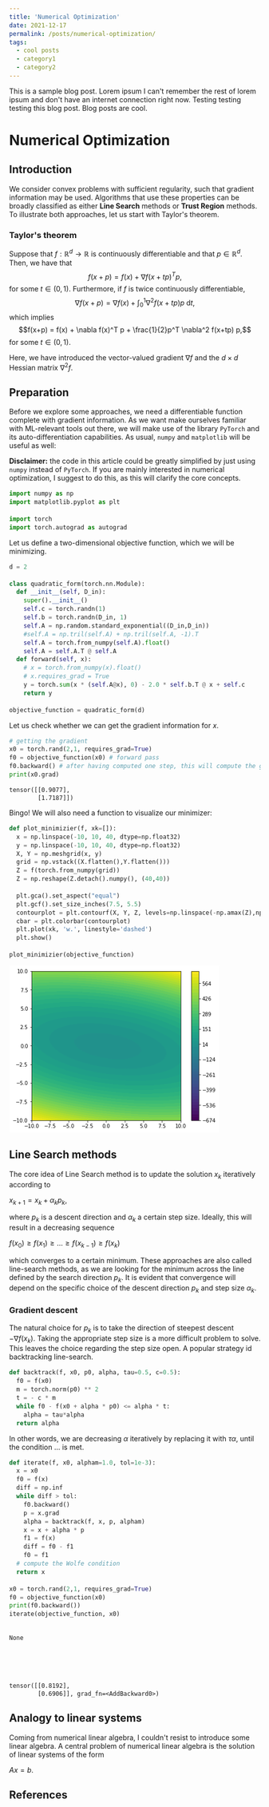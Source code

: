```yaml
---
title: 'Numerical Optimization'
date: 2021-12-17
permalink: /posts/numerical-optimization/
tags:
  - cool posts
  - category1
  - category2
---
```


This is a sample blog post. Lorem ipsum I can't remember the rest of lorem ipsum and don't have an internet connection right now. Testing testing testing this blog post. Blog posts are cool.

# Numerical Optimization

## Introduction

We consider convex problems with sufficient regularity, such that gradient information may be used. Algorithms that use these properties can be broadly classified as either **Line Search** methods or **Trust Region** methods. To illustrate both approaches, let us start with Taylor's theorem.

### Taylor's theorem

Suppose that $f: \mathbb{R}^d \rightarrow \mathbb{R}$  is continuously differentiable and that $p \in \mathbb{R}^d$. Then, we have that
$$f(x+p) = f(x) + \nabla f(x + tp)^T p,$$
for some $t \in (0,1)$. Furthermore, if $f$ is twice continuously differentiable,
$$\nabla f(x+p) = \nabla f(x) + \int_0^1 \nabla^2 f(x+tp) p\;\mathrm{d}t,$$
which implies
$$f(x+p) = f(x) + \nabla f(x)^T p + \frac{1}{2}p^T \nabla^2 f(x+tp) p,$$
for some $t \in (0,1)$.

Here, we have introduced the vector-valued gradient $\nabla f$ and the $d \times d$ Hessian matrix $\nabla^2 f$.


## Preparation

Before we explore some approaches, we need a differentiable function complete with gradient information. As we want make ourselves familiar with ML-relevant tools out there, we will make use of the library `PyTorch` and its auto-differentiation capabilities. As usual, `numpy` and `matplotlib` will be useful as well:

**Disclaimer:** the code in this article could be greatly simplified by just using `numpy` instead of `PyTorch`. If you are mainly interested in numerical optimization, I suggest to do this, as this will clarify the core concepts.


```python
import numpy as np
import matplotlib.pyplot as plt

import torch
import torch.autograd as autograd
```

Let us define a two-dimensional objective function, which we will be minimizing.


```python
d = 2

class quadratic_form(torch.nn.Module):
  def __init__(self, D_in):
    super().__init__()
    self.c = torch.randn(1)
    self.b = torch.randn(D_in, 1)
    self.A = np.random.standard_exponential((D_in,D_in))
    #self.A = np.tril(self.A) + np.tril(self.A, -1).T
    self.A = torch.from_numpy(self.A).float()
    self.A = self.A.T @ self.A
  def forward(self, x):
    # x = torch.from_numpy(x).float()
    # x.requires_grad = True
    y = torch.sum(x * (self.A@x), 0) - 2.0 * self.b.T @ x + self.c
    return y
    
objective_function = quadratic_form(d)
```

Let us check whether we can get the gradient information for $x$.


```python
# getting the gradient
x0 = torch.rand(2,1, requires_grad=True)
f0 = objective_function(x0) # forward pass
f0.backward() # after having computed one step, this will compute the gradient
print(x0.grad)
```

    tensor([[0.9077],
            [1.7187]])


Bingo! We will also need a function to visualize our minimizer:


```python
def plot_minimizier(f, xk=[]):
  x = np.linspace(-10, 10, 40, dtype=np.float32)
  y = np.linspace(-10, 10, 40, dtype=np.float32)
  X, Y = np.meshgrid(x, y)
  grid = np.vstack((X.flatten(),Y.flatten()))
  Z = f(torch.from_numpy(grid))
  Z = np.reshape(Z.detach().numpy(), (40,40))

  plt.gca().set_aspect("equal")
  plt.gcf().set_size_inches(7.5, 5.5)
  contourplot = plt.contourf(X, Y, Z, levels=np.linspace(-np.amax(Z),np.amax(Z),50))
  cbar = plt.colorbar(contourplot)
  plt.plot(xk, 'w.', linestyle='dashed')
  plt.show()

plot_minimizier(objective_function)
```


    
![png](files/numerical_optimization_8_0.png)
    


## Line Search methods

The core idea of Line Search method is to update the solution $x_k$ iteratively according to

$x_{k+1} = x_k + \alpha_k p_k,$

where $p_k$ is a descent direction and $\alpha_k$ a certain step size. Ideally, this will result in a decreasing sequence

$f(x_0) \geq f(x_1) \geq \dots \geq f(x_{k-1}) \geq f(x_k)$

which converges to a certain minimum. These approaches are also called line-search methods, as we are looking for the minimum across the line defined by the search direction $p_k$. It is evident that convergence will depend on the specific choice of the descent direction $p_k$ and step size $\alpha_k$.

### Gradient descent

The natural choice for $p_k$ is to take the direction of steepest descent $-\nabla f(x_k)$. Taking the appropriate step size is a more difficult problem to solve. This leaves the choice regarding the step size open. A popular strategy id backtracking line-search.


```python
def backtrack(f, x0, p0, alpha, tau=0.5, c=0.5):
  f0 = f(x0)
  m = torch.norm(p0) ** 2
  t = - c * m
  while f0 - f(x0 + alpha * p0) <= alpha * t:
    alpha = tau*alpha
  return alpha

```

In other words, we are decreasing $\alpha$ iteratively by replacing it with $\tau \alpha$, until the condition ... is met.


```python
def iterate(f, x0, alpham=1.0, tol=1e-3):
  x = x0
  f0 = f(x)
  diff = np.inf
  while diff > tol:
    f0.backward()
    p = x.grad
    alpha = backtrack(f, x, p, alpham)
    x = x + alpha * p
    f1 = f(x)
    diff = f0 - f1
    f0 = f1
  # compute the Wolfe condition
  return x

x0 = torch.rand(2,1, requires_grad=True)
f0 = objective_function(x0)
print(f0.backward())
iterate(objective_function, x0)
  
```

    None





    tensor([[0.8192],
            [0.6906]], grad_fn=<AddBackward0>)



## Analogy to linear systems

Coming from numerical linear algebra, I couldn't resist to introduce some linear algebra. A central problem of numerical linear algebra is the solution of linear systems of the form

$Ax = b.$

## References
